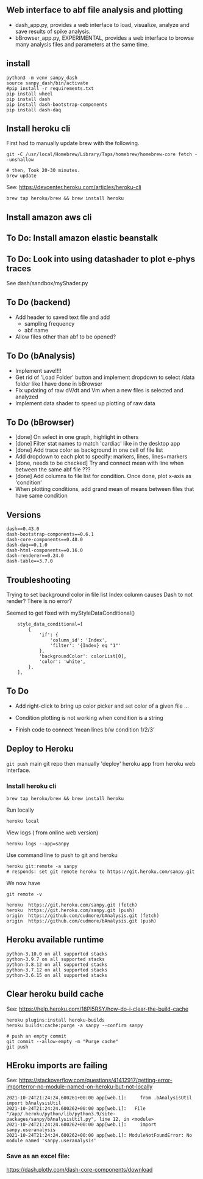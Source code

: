 ## Web interface to abf file analysis and plotting

 - dash_app.py, provides a web interface to load, visualize, analyze and save results of spike analysis.
 - bBrowser_app.py, EXPERIMENTAL, provides a web interface to browse many analysis files and parameters at the same time.

## install

```
python3 -m venv sanpy_dash
source sanpy_dash/bin/activate
#pip install -r requirements.txt
pip install wheel
pip install dash
pip install dash-bootstrap-components
pip install dash-daq
```

## Install heroku cli

First had to manually update brew with the following.

```
git -C /usr/local/Homebrew/Library/Taps/homebrew/homebrew-core fetch --unshallow

# then, Took 20-30 minutes.
brew update
```

See: https://devcenter.heroku.com/articles/heroku-cli
```
brew tap heroku/brew && brew install heroku
```

## Install amazon aws cli

## To Do: Install amazon elastic beanstalk

## To Do: Look into using datashader to plot e-phys traces

See dash/sandbox/myShader.py

## To Do (backend)

 - Add header to saved text file and add
     - sampling frequency
     - abf name
 - Allow files other than abf to be opened?

## To Do (bAnalysis)

 - Implement save!!!!
 - Get rid of 'Load Folder' button and implement dropdown to select /data folder like I have done in bBrowser
 - Fix updating of raw dV/dt and Vm when a new files is selected and analyzed
 - Implement data shader to speed up plotting of raw data

## To Do (bBrowser)

 - [done] On select in one graph, highlight in others
 - [done] Filter stat names to match 'cardiac' like in the desktop app
 - [done] Add trace color as background in one cell of file list
 - Add dropdown to each plot to specify: markers, lines, lines+markers
 - [done, needs to be checked] Try and connect mean with line when between the same abf file ???
 - [done] Add columns to file list for condition. Once done, plot x-axis as 'condition'
 - When plotting conditions, add grand mean of means between files that have same condition

## Versions

```
dash==0.43.0
dash-bootstrap-components==0.6.1
dash-core-components==0.48.0
dash-daq==0.1.0
dash-html-components==0.16.0
dash-renderer==0.24.0
dash-table==3.7.0
```

## Troubleshooting

Trying to set background color in file list Index column causes Dash to not render? There is no error?

Seemed to get fixed with myStyleDataConditional()

```
	style_data_conditional=[
	    {
	        'if': {
	            'column_id': 'Index',
	            'filter': '{Index} eq "1"'
	        },
	        'backgroundColor': colorList[0],
	        'color': 'white',
	    },
	],
```

## To Do

 - Add right-click to bring up color picker and set color of a given file ...
 - Condition plotting is not working when condition is a string

 - Finish code to connect 'mean lines b/w condition 1/2/3'

## Deploy to Heroku

`git push` main git repo then manually 'deploy' heroku app from heroku web interface.


### Install heroku cli

```
brew tap heroku/brew && brew install heroku
```

Run locally

```
heroku local
```

View logs ( from online web version)

```
heroku logs --app=sanpy
```

Use command line to push to git and heroku

```
heroku git:remote -a sanpy
# responds: set git remote heroku to https://git.heroku.com/sanpy.git
```

We now have

```
git remote -v

heroku	https://git.heroku.com/sanpy.git (fetch)
heroku	https://git.heroku.com/sanpy.git (push)
origin	https://github.com/cudmore/bAnalysis.git (fetch)
origin	https://github.com/cudmore/bAnalysis.git (push)
```

## Heroku available runtime

```
python-3.10.0 on all supported stacks
python-3.9.7 on all supported stacks
python-3.8.12 on all supported stacks
python-3.7.12 on all supported stacks
python-3.6.15 on all supported stacks
```

## Clear heroku build cache

See: https://help.heroku.com/18PI5RSY/how-do-i-clear-the-build-cache

```
heroku plugins:install heroku-builds
heroku builds:cache:purge -a sanpy --confirm sanpy

# push an empty commit
git commit --allow-empty -m "Purge cache"
git push
```

## HEroku imports are failing

See: https://stackoverflow.com/questions/41412917/getting-error-importerror-no-module-named-on-heroku-but-not-locally

```
2021-10-24T21:24:24.600261+00:00 app[web.1]:     from .bAnalysisUtil import bAnalysisUtil
2021-10-24T21:24:24.600262+00:00 app[web.1]:   File "/app/.heroku/python/lib/python3.9/site-packages/sanpy/bAnalysisUtil.py", line 12, in <module>
2021-10-24T21:24:24.600262+00:00 app[web.1]:     import sanpy.useranalysis
2021-10-24T21:24:24.600262+00:00 app[web.1]: ModuleNotFoundError: No module named 'sanpy.useranalysis'
```


### Save as an excel file:

https://dash.plotly.com/dash-core-components/download
